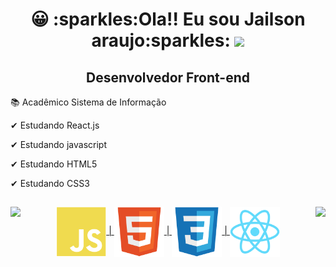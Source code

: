 
<div align="center"> 
 <h1 align="center">😀 :sparkles:Ola!! Eu sou Jailson araujo:sparkles: <img src="https://raw.githubusercontent.com/kaueMarques/kaueMarques/master/hi.gif"      width="30px"></h1> <h2 align="center">Desenvolvedor Front-end</h2>
</div>

<div align="left" >
  <p>📚 Acadêmico Sistema de Informação<p>
  <p>✔ Estudando React.js<p>
  <p>✔ Estudando javascript<p>
  <p>✔ Estudando HTML5<p>
  <p>✔ Estudando CSS3<p>
</div>

##
<div >
  <a href="https://github.com/jailsonaraujo">
  <img align="left" height="170em" src="https://github-readme-stats.vercel.app/api?username=jailsonaraujo&show_icons=true&theme=merko&include_all_commits=true&count_private=true"/>
  <img align="right" height="170em" src="https://github-readme-stats.vercel.app/api/top-langs/?username=jailsonaraujo&layout=compact&langs_count=7&theme=merko"/>
</div>
  
<div align="center">
  <img align="center" alt="jailson-Js" height="80" width="80" src="https://raw.githubusercontent.com/devicons/devicon/master/icons/javascript/javascript-plain.svg">  
  |  <img align="center" alt="jailson-HTML" height="80" width="80" src="https://raw.githubusercontent.com/devicons/devicon/master/icons/html5/html5-original.svg">
  |  <img align="center" alt="jailson-CSS" height="80" width="80" src="https://raw.githubusercontent.com/devicons/devicon/master/icons/css3/css3-original.svg">
  |  <img align="center" alt="jailson-REACT" height="80" width="80" src="https://raw.githubusercontent.com/devicons/devicon/master/icons/react/react-original.svg">
</div>
